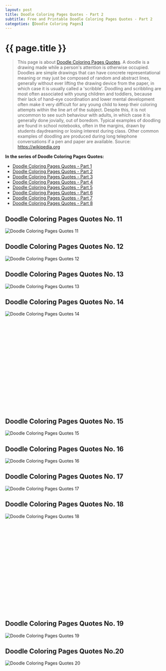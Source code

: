 ```yaml
---
layout: post
title: Doodle Coloring Pages Quotes - Part 2
subtitle: Free and Printable Doodle Coloring Pages Quotes - Part 2
categoties: [Doodle Coloring Pages]
---
```

{{ page.title }}
================
> This page is about [Doodle Coloring Pages Quotes](https://hoanghabelle.github.io/). A doodle is a drawing made while a person's attention is otherwise occupied. Doodles are simple drawings that can have concrete representational meaning or may just be composed of random and abstract lines, generally without ever lifting the drawing device from the paper, in which case it is usually called a 'scribble'. Doodling and scribbling are most often associated with young children and toddlers, because their lack of hand–eye coordination and lower mental development often make it very difficult for any young child to keep their coloring attempts within the line art of the subject. Despite this, it is not uncommon to see such behaviour with adults, in which case it is generally done jovially, out of boredom. Typical examples of doodling are found in school notebooks, often in the margins, drawn by students daydreaming or losing interest during class. Other common examples of doodling are produced during long telephone conversations if a pen and paper are available. Source: https://wikipedia.org

**In the series of Doodle Coloring Pages Quotes:**

* [Doodle Coloring Pages Quotes - Part 1](https://hoanghabelle.github.io/2017/11/13/Doodle-Coloring-Pages-Quotes-part-1.html)
* [Doodle Coloring Pages Quotes - Part 2](https://hoanghabelle.github.io/2017/11/13/Doodle-Coloring-Pages-Quotes-part-2.html)
* [Doodle Coloring Pages Quotes - Part 3](https://hoanghabelle.github.io/2017/11/13/Doodle-Coloring-Pages-Quotes-part-3.html)
* [Doodle Coloring Pages Quotes - Part 4](https://hoanghabelle.github.io/2017/11/13/Doodle-Coloring-Pages-Quotes-part-4.html)
* [Doodle Coloring Pages Quotes - Part 5](https://hoanghabelle.github.io/2017/11/13/Doodle-Coloring-Pages-Quotes-part-5.html)
* [Doodle Coloring Pages Quotes - Part 6](https://hoanghabelle.github.io/2017/11/13/Doodle-Coloring-Pages-Quotes-part-6.html)
* [Doodle Coloring Pages Quotes - Part 7](https://hoanghabelle.github.io/2017/11/13/Doodle-Coloring-Pages-Quotes-part-7.html)
* [Doodle Coloring Pages Quotes - Part 8](https://hoanghabelle.github.io/2017/11/13/Doodle-Coloring-Pages-Quotes-part-8.html)
## Doodle Coloring Pages Quotes No. 11
![Doodle Coloring Pages Quotes 11](https://hoanghabelle.github.io/img1/Doodle-Coloring-Pages-Quotes%20(11).jpg "Doodle Coloring Pages Quotes 11")

## Doodle Coloring Pages Quotes No. 12
![Doodle Coloring Pages Quotes 12](https://hoanghabelle.github.io/img1/Doodle-Coloring-Pages-Quotes%20(12).jpg "Doodle Coloring Pages Quotes 12")

## Doodle Coloring Pages Quotes No. 13
![Doodle Coloring Pages Quotes 13](https://hoanghabelle.github.io/img1/Doodle-Coloring-Pages-Quotes%20(13).jpg "Doodle Coloring Pages Quotes 13")

## Doodle Coloring Pages Quotes No. 14
![Doodle Coloring Pages Quotes 14](https://hoanghabelle.github.io/img1/Doodle-Coloring-Pages-Quotes%20(14).jpg "Doodle Coloring Pages Quotes 14")

<script async src="//pagead2.googlesyndication.com/pagead/js/adsbygoogle.js"></script><!-- Texxtonly --><ins class="adsbygoogle" style="display:inline-block;width:336px;height:280px" data-ad-client="ca-pub-6753140515841889" data-ad-slot="3207852233"></ins><script>(adsbygoogle = window.adsbygoogle || []).push({}); </script>

## Doodle Coloring Pages Quotes No. 15
![Doodle Coloring Pages Quotes 15](https://hoanghabelle.github.io/img1/Doodle-Coloring-Pages-Quotes%20(15).jpg "Doodle Coloring Pages Quotes 15")

## Doodle Coloring Pages Quotes No. 16
![Doodle Coloring Pages Quotes 16](https://hoanghabelle.github.io/img1/Doodle-Coloring-Pages-Quotes%20(16).jpg "Doodle Coloring Pages Quotes 16")

## Doodle Coloring Pages Quotes No. 17
![Doodle Coloring Pages Quotes 17](https://hoanghabelle.github.io/img1/Doodle-Coloring-Pages-Quotes%20(17).jpg "Doodle Coloring Pages Quotes 17")

## Doodle Coloring Pages Quotes No. 18
![Doodle Coloring Pages Quotes 18](https://hoanghabelle.github.io/img1/Doodle-Coloring-Pages-Quotes%20(18).jpg "Doodle Coloring Pages Quotes 18")

<script async src="//pagead2.googlesyndication.com/pagead/js/adsbygoogle.js"></script><!-- Texxtonly --><ins class="adsbygoogle" style="display:inline-block;width:336px;height:280px" data-ad-client="ca-pub-6753140515841889" data-ad-slot="3207852233"></ins><script>(adsbygoogle = window.adsbygoogle || []).push({}); </script>

## Doodle Coloring Pages Quotes No. 19
![Doodle Coloring Pages Quotes 19](https://hoanghabelle.github.io/img1/Doodle-Coloring-Pages-Quotes%20(19).jpg "Doodle Coloring Pages Quotes 19")

## Doodle Coloring Pages Quotes No.20
![Doodle Coloring Pages Quotes 20](https://hoanghabelle.github.io/img1/Doodle-Coloring-Pages-Quotes%20(20).jpg "Doodle Coloring Pages Quotes 20")

